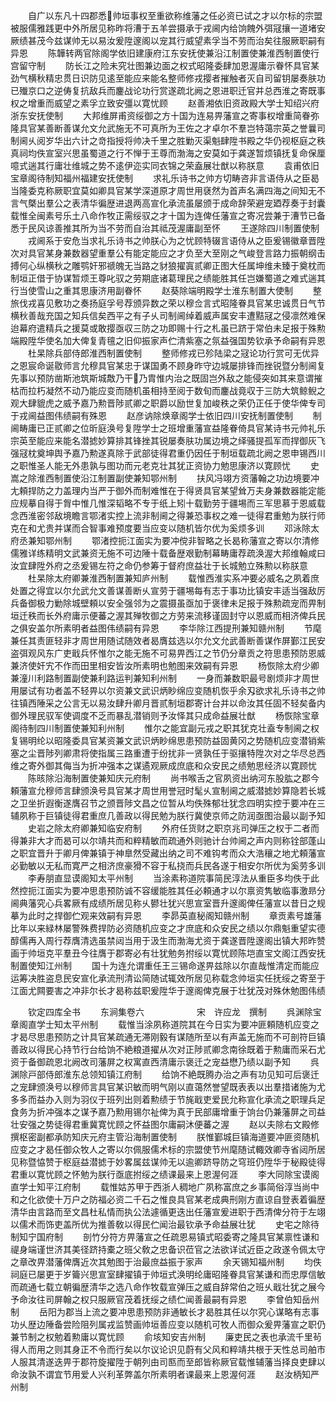 <!-- { "loadSidebar": true } -->
　　自广以东凡十四郡悉帅垣事权至重欲称维藩之任必资已试之才以尔标的宗盟被服儒雅践更中外所居见称昨将漕于五羊尝摄承于戎阃内给饷餽外弭冦攘一道堵安厥绩甚茂今兹谋帅无以易汝爰陞邃阁以宠其行威望素孚当不劳而治矣往服厥职嗣有异恩
　　陈韡转两官除阁学依旧建康府江东安抚使兼沿江制置使兼淮西制置使行宫留守制
　　防长江之险未究壮图兼边面之权式昭隆委肆加恩渥庸示眷怀具官某劲气横秋精忠贯日识防见逺至能应来能名整师修戎撄者摧触者灭自司留钥屡奏肤功已殱京口之逆俦复抗敌兵而鏖战论功行赏遂疏北阙之恩进职迁官并总西淮之寄既事权之增重而威望之素孚立致安彊以寛忧顾
　　赵善湘依旧资政殿大学士知绍兴府浙东安抚使制
　　大邦维屏甫资绥御之方十国为连易畀藩宣之寄事权增重简眷弥隆具官某善断善谋允文允武施无不可真所为王佐之才卓尔不羣岂特蔼宗英之誉曩司制阃乆阅岁华出六计之竒指授将帅决千里之胜勦灭渠魁肆陞书殿之华仍视枢庭之秩真祠均佚宣室兴思虽蜀道之行不惮于王尊而渤海之安莫如于龚遂暂烦镇抚复命保厘噫式遄其行庸壮维城之势不逺伊迩实同衣锦之荣盍展壮猷以称朕意
　　袁甫依旧宝章阁待制知福州福建安抚使制
　　求礼乐诗书之帅方切畴咨非言语侍从之臣曷当隆委克称厥职宜莫如卿具官某学深道原才周世用褎然为首声名满四海之间知无不言气槩出羣公之表清华徧歴进退两高宣化承流虽屡颁于成命辞荣避宠廼荐奏于封囊载惟全闽素号乐土八命作牧正需绥驭之才十国为连俾任藩宣之寄况尝兼于漕节已备悉于民风谅善推其所为当不劳而自治其祗茂渥庸副至怀
　　王遂除四川制置使制
　　戎阃系于安危当求礼乐诗书之帅朕心为之忧顾特辍言语侍从之臣爰锡徽章晋陞次对具官某身兼数器望重羣公有能定能应之才负至大至刚之气峻登言路力振朝纲击搏何心纵横秋之雕鹗奸邪禠魄无当路之豺狼擢寘贰卿正图大任属坤维未臻于奠枕而制垣正借于协谋暂烦王尊叱驭之劳期底诸葛理民之绩能胜其任岂嫌蜀道之难式遄其行当使雪山之重其思康济用副眷怀
　　赵葵除端明殿学士淮东制置大使制
　　整旅伐戎喜见敷功之奏扬庭孚号荐颁异数之荣以穆佥言式昭隆眷具官某忠诚贯日气节横秋善哉充国之知兵信矣西平之有子乆司制阃绰着威声属安丰遭黠冦之侵凛然难保迨幕府遣精兵之援莫或敢撄亟収三防之功即赐十行之札虽已跻于常伯未足报于殊勲端殿陞华使名加大俾复青氊之旧仰振家声伫清紫塞之氛益强国势钦承予命嗣有异恩
　　杜杲除兵部侍郎淮西制置使制
　　整师修戎已殄陆梁之冦论功行赏可无优异之恩宸命诞敭师言允穆具官某忠于谋国勇不顾身昨守边城屡排锋而挫锐暨分制阃复先事以预防凿斯池筑斯城敿乃干乃胄惟内治之既固岂外敌之能侵突如其来意谓摧枯而拉朽凝然不动乃能应变而随机虽相持至阅于数旬而鏖战竟収于三防大筑鲸鲵之观大肆貔虎之威予嘉乃勲晋陟贰卿之职爵以励世复加峻秩之荣仍正任于使华俾专司于戎阃益图伟绩嗣有殊恩
　　赵彦讷除焕章阁学士依旧四川安抚制置使制
　　制阃畴庸已正贰卿之位昕庭涣号复陞学士之班增重藩宣益隆眷倚具官某诗书元帅礼乐宗英至能应来能名潜摅妙算排其锋挫其锐屡奏肤功属边境之绎骚提孤军而捍御灰飞强冦枕奠坤舆予嘉乃勲遂真除于武部徒得君重仍因任于制垣载疏北阙之恩申锡西川之职惟圣人能无外患孰与图功而元老克壮其犹正资协力勉思康济以寛顾忧
　　史嵩之除淮西制置使沿江制置副使兼知鄂州制
　　扶风冯翊方资藩翰之功边境要冲尢頼捍防之力盖理内当严于御外而制难惟在于得贤具官某望耸万夫身兼数器能定能应规摹自得于胷中惟几惟深韬略不专于纸上矧十载勤劳于疆埸而三军思慕于恩威载念西淮密邻敌境瞻言鄂渚实控上流非制阃之得兼恐事权之难一徒得君重勉为朕行师克在和尤贵并谋而合智事难预度要当应变以随机皆尔优为奚烦多训
　　邓泳除太府丞兼知鄂州制
　　鄂渚控扼江面实为要冲傥非智略之长曷称藩宣之寄以尔清修儒雅详练精明文武兼资无施不可边陲十载备歴艰勤制幕畴庸荐疏涣渥大邦维翰咸曰汝宜肆陞外府之丞爰锡左符之命仍参筹于督府庶益壮于长城勉立殊勲以称朕意
　　杜杲除太府卿兼淮西制置兼知庐州制
　　载惟西淮实系冲要必威名之夙着庶处置之得宜以尔允武允文善谋善断乆宣劳于疆埸每有志于事功比镇安丰适当强敌厉兵备御极力勦除城壁頼以安全强邻为之震摄虽亟加于褒律未足报于殊勲疏宠而畀制垣迁秩而长外府庸示便蕃之渥其殚牧御之方劳来流移谨固封守以恩威而相济俾兵民之俱安盖尔所素明者益图伟绩嗣有异恩
　　李华除江西提刑兼知赣州制
　　节麾兼任其责匪轻非才周世用随试随效者曷膺兹选以尔允文允武善断善谋作屏鄞江民安盗弭观风东广吏戢兵怀惟尔之能无施不可易畀西江之节仍分章贡之符思患预防恩威兼济使奸宄不作而田里相安皆汝所素明也勉图来效嗣有异恩
　　杨恢除太府少卿兼潼川利路制置副使兼利路运判兼知利州制
　　一身而兼数职最号剧烦非才周世用屡试有功者盖不轻畀以尔资兼文武识炳眇绵应变随机恢乎余刄欲求礼乐诗书之帅往镇西陲采之公言无以易汝肆升卿月晋贰制垣郡寄计台并以命汝其任固不轻矣备内御外理民驭军使调度不乏而暴乱潜销则予汝怿其只成命益展壮猷
　　杨恢除宝章阁待制四川制置使兼知利州制
　　惟尔之能宜副元戎之职其犹克壮盍专制阃之权复锡明纶以昭隆委具官某资兼文武识炳眇绵思患预防益固黄冈之势随机应变潜销紫塞之尘晋陟列卿肃将使指属三路重遭于纷扰非一贤孰任于驱攘特陞次对之华尽总西维之寄外御其侮当为折冲强本之谋遹观厥成庶底和众安民之绩勉思经济以寛顾忧
　　陈晐除沿海制置使兼知庆元府制
　　尚书喉舌之官夙资出纳河东股肱之郡今頼藩宣允穆师言肆颁涣号具官某才周世用誉冠时髦乆宣制阃之威潜摅妙算隐若长城之卫坐折遐衡遂膺召节之颁晋陟文昌之位暂从均佚殊郁壮犹念四明实控于要冲在三辅夙称于巨镇徒得君重庶几善政以得民勉为朕行冀使京师之防润亟图治最以副予知
　　史岩之除太府卿兼知临安府制
　　外府任货财之职京兆司弹压之权于二者而得兼非大才而曷可以尔靖共而和粹精敏而疏通外则驰计台帅阃之声内则称铨部蓬山之职宜晋升于卿月俾兼镇于神臯然受藏出纳之司不难钩考而众大浩穰之地尤頼藩宣必勤敏以无私而寛严之相济庶豪猾不容于私挠而兵民各遂于相安尔所优为奚劳多训
　　李寿朋直显谟阁知太平州制
　　当涂素称道院事简民淳法从重臣多均佚于此然控扼江面实为要冲思患预防诚不容缓能胜其任必頼通才以尔禀资隽敏临事激昻分阃典藩究心兵畧厥有成绩所居见称乆鬰壮犹兴思宣室晋升邃阁俾任藩宣以昔日之规摹为此时之捍御伫观来效嗣有异恩
　　李昴英直秘阁知赣州制
　　章贡素号雄藩比年以来緑林屡警殊费捍防必资随机应变之才庶底和众安民之绩以尔鼎魁重望实德醇儒再入周行荐膺清选虽禁闼当用于汲生而渤海尤资于龚遂晋陞邃阁出镇大邦昨赞画于帅垣克平羣丑今往膺于郡寄必有壮犹勉务拊绥以寛忧顾陈垲直宝文阁江西安抚制置使知江州制
　　国十为连允谓重任王三锡命遂畀兹除以尔直哉惟清定而能应运筹决胜盗息民安宣化承流刑清讼简随试辄效所居见称载念帅垣实任抚绥之寄至于江面尤闗要害之冲非尔长才曷称兹职爰陞华于邃阁俾克展于壮犹茂对殊休勉图伟绩













　　钦定四库全书
　　东涧集卷六　　　　　　宋　许应龙　撰制
　　呉渊除宝章阁直学士知太平州制
　　载惟当涂夙称道院其在今日实为要冲匪頼随机应变之才曷尽思患预防之计具官某疏通无滞刚毅有谋随所至以有声盖无施而不可剖符巨镇善政以得民心持节行台给饷不絶粮道擢从次对正陟贰卿念南徐既着于勲庸而采石尤资于备御疏恩北阙改司藩屏之权寓直西清庸示褒迁之宠益懋乃绩以副予知
　　呉渊除戸部侍郎淮东总领知镇江府制
　　给饷不絶既腾办治之声有功见知可后褒迁之宠肆颁涣号以穆师言具官某识敏而明气刚以直蔼然誉望既表表以出羣措诸施为尤多多而益办入则为羽仪于班列出则着勲绩于节旄戢吏爱民允称宣化承流之职理兵足食务为折冲强本之谋予嘉乃勲用锡尔祉俾为真于民部庸增重于饷台仍兼藩屏之司益壮安强之势徒得君重冀寛忧顾之怀益图尔庸嗣沐便蕃之渥
　　赵以夫除右文殿修撰枢密副都承防知庆元府主管沿海制置使制
　　朕惟鄞城巨镇海道要冲匪资随机应变之才曷任御众牧人之寄以尔佩服儒术标的宗盟使节州麾随试輙效卿寺省闼所居见称暨恊赞于枢庭益潜摅于妙畧属兹谋帅无以逾卿跻导防之穹班仍陞华于秘殿徒得君重以寛忧顾之怀勉为朕行亟底拊绥之绩课最来上恩渥何涯
　　李大同除宝谟阁直学士知平江府制
　　载惟姑苏甲于西浙人稠地广夙称富庶之乡事简俗淳当尚中和之化欲使十万户之防福必资二千石之惟良具官某老成典刑刚方直谅自登表着徧歴清华由言路而至文昌杜私情而执公法遽循更迭出任藩宣爰进职于西清俾分符于左翊以儒术而饰吏盖所优为推善敎以得民伫闻治最钦承予命益展壮犹
　　史宅之除待制知宁国府制
　　剖竹分符方畀藩宣之任疏恩易镇式昭委寄之隆具官某禀性谦和禔身端谨世济其美径跻持橐之班父敎之忠备识莅官之法欲详试近臣之政遂令佩太守之章改畀潜藩俾膺近次其勉图于治最庶益振于家声
　　余天锡知福州制
　　均佚祠庭已屡更于岁籥兴思宣室肆擢镇于帅垣式涣明纶庸昭隆眷具官某谦和而忠厚信敏而疏通七载立朝徧歴清华之选八命作牧载宣弹压之威自辞常伯之班乆戢壮犹之展今予命汝往司屏翰之权只服厥官茂着抚绥之绩伫闻善最嗣有异恩
　　李曾伯知岳州制
　　岳阳为郡当上流之要冲思患预防非通敏长才曷胜其任以尔究心谋略有志事功乆歴边陲备尝险阻列属戎监赞画帅垣善应变以随机可牧人而御众爰畀藩宣之职仍兼节制之权勉着勲庸以寛忧顾
　　俞垓知安吉州制
　　廉吏民之表也承流千里茍得人而用之则其身正不令而行矣以尔议论识见蔚有父风和粹靖共根于天性总司舶市人服其清遂迭畀于郡符旋擢陞于朝列由司匦而至郎皆称厥官载惟辅藩当择良吏肆以命汝孰不谓宜节用爱人兴利革弊盖尔所素明者课最来上恩渥何涯
　　赵汝柄知严州制
